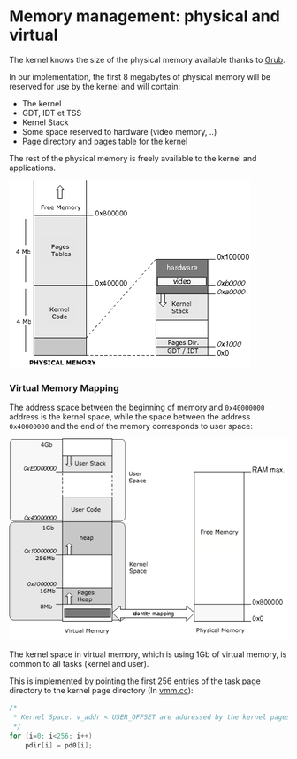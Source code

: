 # Memory management: physical and virtual

The kernel knows the size of the physical memory available thanks to [Grub](../Chapter-3/README.md).

In our implementation, the first 8 megabytes of physical memory will be reserved for use by the kernel and will contain:

- The kernel
- GDT, IDT et TSS
- Kernel Stack
- Some space reserved to hardware (video memory, ..)
- Page directory and pages table for the kernel

The rest of the physical memory is freely available to the kernel and applications.

![Physical Memory](physicalmemory.png)


### Virtual Memory Mapping

The address space between the beginning of memory and `0x40000000` address is the kernel space, while the space between the address `0x40000000` and the end of the memory corresponds to user space:

![Virtual Memory](virtualmemory.png)

The kernel space in virtual memory, which is using 1Gb of virtual memory, is common to all tasks (kernel and user).

This is implemented by pointing the first 256 entries of the task page directory to the kernel page directory (In [vmm.cc](https://github.com/SamyPesse/How-to-Make-a-Computer-Operating-System/blob/master/src/kernel/arch/x86/vmm.cc#L204)):

```cpp
/* 
 * Kernel Space. v_addr < USER_OFFSET are addressed by the kernel pages table
 */
for (i=0; i<256; i++) 
    pdir[i] = pd0[i];
```